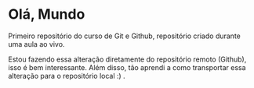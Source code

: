 # Olá, Mundo
 Primeiro repositório do curso de Git e Github, repositório criado durante uma aula ao vivo.

 Estou fazendo essa alteração diretamente do repositório remoto (Github), isso é bem interessante. Além disso, tão aprendi a como transportar essa alteração para o repositório local :) .
